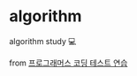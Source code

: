 # algorithm
algorithm study 💻

from [프로그래머스 코딩 테스트 연습](https://programmers.co.kr/learn/challenges)

